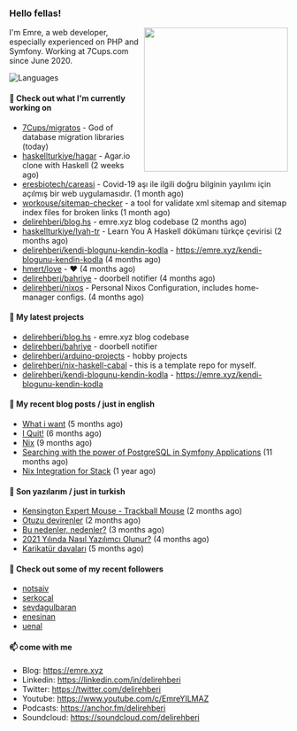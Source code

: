 <h3>Hello fellas!</h3>
 

<img align="right" src="https://media.giphy.com/media/ZE6HYckyroMWwSp11C/giphy-downsized.gif" width="260">

I'm Emre, a web developer, especially experienced on PHP and Symfony. Working at 7Cups.com since June 2020. 

![Languages](https://github-readme-stats.vercel.app/api/top-langs/?username=delirehberi&layout=compact)

#### 👷 Check out what I'm currently working on

- [7Cups/migratos](https://github.com/7Cups/migratos) - God of database migration libraries (today)
- [haskellturkiye/hagar](https://github.com/haskellturkiye/hagar) - Agar.io clone with Haskell (2 weeks ago)
- [eresbiotech/careasi](https://github.com/eresbiotech/careasi) - Covid-19 aşı ile ilgili doğru bilginin yayılımı için açılmış bir web uygulamasıdır. (1 month ago)
- [workouse/sitemap-checker](https://github.com/workouse/sitemap-checker) - a tool for validate xml sitemap and sitemap index files for broken links (1 month ago)
- [delirehberi/blog.hs](https://github.com/delirehberi/blog.hs) - emre.xyz blog codebase  (2 months ago)
- [haskellturkiye/lyah-tr](https://github.com/haskellturkiye/lyah-tr) - Learn You A Haskell dökümanı türkçe çevirisi (2 months ago)
- [delirehberi/kendi-blogunu-kendin-kodla](https://github.com/delirehberi/kendi-blogunu-kendin-kodla) - https://emre.xyz/kendi-blogunu-kendin-kodla (4 months ago)
- [hmert/love](https://github.com/hmert/love) - :heart: (4 months ago)
- [delirehberi/bahriye](https://github.com/delirehberi/bahriye) - doorbell notifier (4 months ago)
- [delirehberi/nixos](https://github.com/delirehberi/nixos) - Personal Nixos Configuration, includes home-manager configs. (4 months ago)

#### 🌱 My latest projects

- [delirehberi/blog.hs](https://github.com/delirehberi/blog.hs) - emre.xyz blog codebase 
- [delirehberi/bahriye](https://github.com/delirehberi/bahriye) - doorbell notifier
- [delirehberi/arduino-projects](https://github.com/delirehberi/arduino-projects) - hobby projects
- [delirehberi/nix-haskell-cabal](https://github.com/delirehberi/nix-haskell-cabal) - this is a template repo for myself.
- [delirehberi/kendi-blogunu-kendin-kodla](https://github.com/delirehberi/kendi-blogunu-kendin-kodla) - https://emre.xyz/kendi-blogunu-kendin-kodla

#### 📜 My recent blog posts / just in english

- [What i want](https://emre.xyz/what-i-want) (5 months ago)
- [I Quit!](https://emre.xyz/i-quit) (6 months ago)
- [Nix](https://emre.xyz/nix) (9 months ago)
- [Searching with the power of PostgreSQL in Symfony Applications](https://emre.xyz/searching-with-the-power-of-postgresql-in-symfony-applications) (11 months ago)
- [Nix Integration for Stack](https://emre.xyz/nix-integration-for-stack) (1 year ago)

#### 📜 Son yazılarım / just in turkish

- [Kensington Expert Mouse - Trackball Mouse](https://emre.xyz/kensington-expert-mouse-trackball-mouse) (2 months ago)
- [Otuzu devirenler](https://emre.xyz/otuzu-devirenler) (2 months ago)
- [Bu nedenler, nedenler?](https://emre.xyz/bu-nedenler-nedenler) (3 months ago)
- [2021 Yılında Nasıl Yazılımcı Olunur?](https://emre.xyz/2021-yilinda-nasil-yazilimci-olunur) (4 months ago)
- [Karikatür davaları](https://emre.xyz/karikatur-davalari) (5 months ago)

#### 👯 Check out some of my recent followers

- [notsaiv](https://github.com/notsaiv)
- [serkocal](https://github.com/serkocal)
- [sevdagulbaran](https://github.com/sevdagulbaran)
- [enesinan](https://github.com/enesinan)
- [uenal](https://github.com/uenal)

#### 📫 come with me

- Blog: https://emre.xyz
- Linkedin: https://linkedin.com/in/delirehberi
- Twitter: https://twitter.com/delirehberi
- Youtube: https://www.youtube.com/c/EmreYILMAZ
- Podcasts: https://anchor.fm/delirehberi
- Soundcloud: https://soundcloud.com/delirehberi


